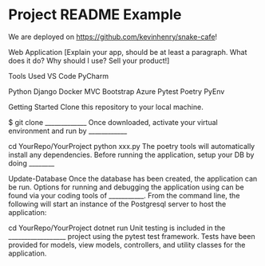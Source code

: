 # Project README Example

We are deployed on https://github.com/kevinhenry/snake-cafe!

Web Application
[Explain your app, should be at least a paragraph. What does it do? Why should I use? Sell your product!]

Tools Used
VS Code PyCharm

Python
Django
Docker
MVC
Bootstrap
Azure
Pytest
Poetry
PyEnv

Getting Started
Clone this repository to your local machine.

$ git clone _____________
Once downloaded, activate your virtual environment and run by ____________

cd YourRepo/YourProject
python xxx.py
The poetry tools will automatically install any dependencies. Before running the application, setup your DB by doing ________

Update-Database
Once the database has been created, the application can be run. Options for running and debugging the application using can be found via your coding tools of ___________. From the command line, the following will start an instance of the Postgresql server to host the application:

cd YourRepo/YourProject
dotnet run
Unit testing is included in the __________________ project using the pytest test framework. Tests have been provided for models, view models, controllers, and utility classes for the application.
